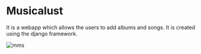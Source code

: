 # Musicalust
It is a webapp which allows the users to add albums and songs. It is created using the django framework.

![mms](https://user-images.githubusercontent.com/46229364/56512280-83859380-654c-11e9-9a0c-78b9880a31c7.PNG)

